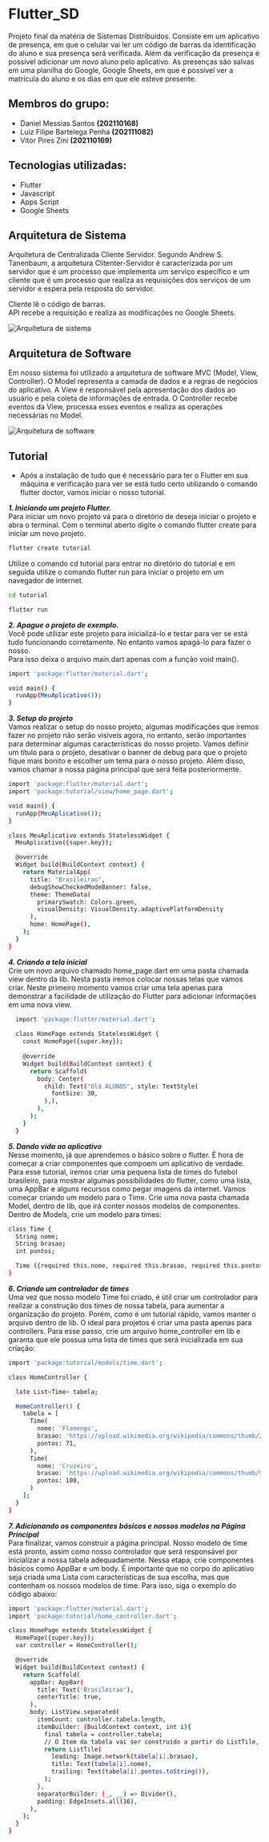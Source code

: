 # Flutter_SD
Projeto final da matéria de Sistemas Distribuidos.
Consiste em um aplicativo de presença, em que o celular vai ler um código de barras da identificação do aluno e sua presença será verificada. Além da verificação da presença é possível adicionar um novo aluno pelo aplicativo. As presenças são salvas em uma planilha do Google, Google Sheets, em que é possível ver a matrícula do aluno e os dias em que ele esteve presente.

## Membros do grupo:
- Daniel Messias Santos **(202110168)**
- Luiz Filipe Bartelega Penha **(202111082)**
- Vitor Pires Zini **(202110169)**

## Tecnologias utilizadas:
- Flutter
- Javascript
- Apps Script
- Google Sheets

## Arquitetura de Sistema
  Arquitetura de Centralizada Cliente Servidor. Segundo Andrew S. Tanenbaum, a arquitetura Clitenter-Servidor é caracterizada por um servidor que é um processo que implementa um serviço específico e um cliente que é um processo que realiza as requisições dos serviços de um servidor e espera pela resposta do servidor.
  
  Cliente lê o código de barras.  
  API recebe a requisição e realiza as modificações no Google Sheets.  
  
  ![Arquitetura de sistema](imagens-readme/arquiteturaSistemas.jpg)

## Arquitetura de Software
  Em nosso sistema foi utilizado a arquitetura de software MVC (Model, View, Controller). O Model representa a camada de dados e a regras de negócios do aplicativo. A View é responsável pela apresentação dos dados ao usuário e pela coleta de informações de entrada. O Controller recebe eventos da View, processa esses eventos e realiza as operações necessárias no Model.

  ![Arquitetura de software](imagens-readme/arquiteturaSoftware.png)

  ## Tutorial
  - Após a instalação de tudo que é necessário para ter o Flutter em sua máquina e verificação para ver se está tudo certo utilizando o comando flutter doctor, vamos iniciar o nosso tutorial.
    
  ***1. Iniciando um projeto Flutter.***  
    Para iniciar um novo projeto vá para o diretório de deseja iniciar o projeto e abra o terminal. Com o terminal aberto digite o comando flutter create para iniciar um novo projeto.

  ```sh
  flutter create tutorial
  ```

  Utilize o comando cd tutorial para entrar no diretório do tutorial e em seguida utilize o comando flutter run para iniciar o projeto em um navegador de internet.
  ```sh
  cd tutorial

  flutter run
  ```


    
  ***2. Apague o projeto de exemplo.***  
  Você pode utilizar este projeto para inicializá-lo e testar para ver se está tudo funcionando corretamente. No entanto vamos apagá-lo para fazer o nosso.  
  Para isso deixa o arquivo main.dart apenas com a função void main().

  ```sh
  import 'package:flutter/material.dart';

  void main() {
    runApp(MeuAplicativo());
  }
  ```
  
  
***3. Setup do projeto***  
Vamos realizar o setup do nosso projeto, algumas modificações que iremos fazer no projeto não serão visíveis agora, no entanto, serão importantes para determinar algumas características do nosso projeto. Vamos definir um título para o projeto, desativar o banner de debug para que o projeto fique mais bonito e escolher um tema para o nosso projeto. Além disso, vamos chamar a nossa página principal que será feita posteriormente.

```sh
import 'package:flutter/material.dart';
import 'package:tutorial/view/home_page.dart';

void main() {
  runApp(MeuAplicativo());
}

class MeuAplicativo extends StatelessWidget {
  MeuAplicativo({super.key});

  @override
  Widget build(BuildContext context) {
    return MaterialApp(
      title: "Brasileirao",
      debugShowCheckedModeBanner: false,
      theme: ThemeData(
        primarySwatch: Colors.green,
        visualDensity: VisualDensity.adaptivePlatformDensity
      ),
      home: HomePage(),
    );
  }
}
```

 ***4. Criando a tela inicial***  
 Crie um novo arquivo chamado home_page.dart em uma pasta chamada view dentro da lib. Nesta pasta iremos colocar nossas telas que vamos criar. Neste primeiro momento vamos criar uma tela apenas para demonstrar a facilidade de utilização do Flutter para adicionar informações em uma nova view. 
```sh
  import 'package:flutter/material.dart';
  
  class HomePage extends StatelessWidget {
    const HomePage({super.key});
  
    @override
    Widget build(BuildContext context) {
      return Scaffold(
        body: Center(
          child: Text("Olá ALUNOS", style: TextStyle(
            fontSize: 30,
          ),), 
        ),
      );
    }
  }
  ```

  ***5. Dando vida ao aplicativo***  
  Nesse momento, já que aprendemos o básico sobre o flutter. É hora de começar a criar componentes que compoem um aplicativo de verdade. Para esse tutorial, iremos criar uma pequena lista de times do futebol brasileiro, para mostrar algumas possibilidades do flutter, como uma lista, uma AppBar e alguns recursos como pegar imagens da internet. Vamos começar criando um modelo para o Time. Crie uma nova pasta chamada Model, dentro de lib, que irá conter nossos modelos de componentes. Dentro de Models, crie um modelo para times:
  ```sh
  class Time {
    String nome;
    String brasao;
    int pontos;

    Time ({required this.nome, required this.brasao, required this.pontos});
  }
  ```

  ***6. Criando um controlador de times***  
  Uma vez que nosso modelo Time foi criado, é útil criar um controlador para realizar a construção dos times de nossa tabela, para aumentar a organização do projeto. Porém, como é um tutorial rápido, vamos manter o arquivo dentro de lib. O ideal para projetos é criar uma pasta apenas para controllers. Para esse passo, crie um arquivo home_controller em lib e garanta que ele possua uma lista de times que será inicializada em sua criação:
  ```sh
  import 'package:tutorial/models/time.dart';

  class HomeController {

    late List<Time> tabela;

    HomeController() {
      tabela = [
        Time(
          nome: 'Flamengo',
          brasao: 'https://upload.wikimedia.org/wikipedia/commons/thumb/2/2e/Flamengo_braz_logo.svg/1200px-Flamengo_braz_logo.svg.png',
          pontos: 71,
        ),
        Time(
          nome: 'Cruzeiro',
          brasao: 'https://upload.wikimedia.org/wikipedia/commons/thumb/9/90/Cruzeiro_Esporte_Clube_%28logo%29.svg/1200px-Cruzeiro_Esporte_Clube_%28logo%29.svg.png',
          pontos: 100,
        )
      ];
    }
  }
  ```
  ***7. Adicionando os componentes básicos e nossos modelos na Página Principal***  
  Para finalizar, vamos construir a página principal. Nosso modelo de time está pronto, assim como nosso controlador que será responsável por inicializar a nossa tabela adequadamente. Nessa etapa, crie componentes básicos como AppBar e um body. É importante que no corpo do aplicativo seja criada uma Lista com características de sua escolha, mas que contenham os nossos modelos de time. Para isso, siga o exemplo do código abaixo:
  ```sh
  import 'package:flutter/material.dart';
  import 'package:tutorial/home_controller.dart';

  class HomePage extends StatelessWidget {
    HomePage({super.key});
    var controller = HomeController();

    @override
    Widget build(BuildContext context) {
      return Scaffold(
        appBar: AppBar(
          title: Text('Brasileirao'),
          centerTitle: true,
        ),
        body: ListView.separated(
          itemCount: controller.tabela.length,
          itemBuilder: (BuildContext context, int i){
            final tabela = controller.tabela;
            // O Item da tabela vai ser construído a partir do ListTile, que é uma estrutura 
            return ListTile(
              leading: Image.network(tabela[i].brasao),
              title: Text(tabela[i].nome),
              trailing: Text(tabela[i].pontos.toString()),
            );
          }, 
          separatorBuilder: (_, __) => Divider(),
          padding: EdgeInsets.all(16),
        ),
      );
    }
  }
  ```

